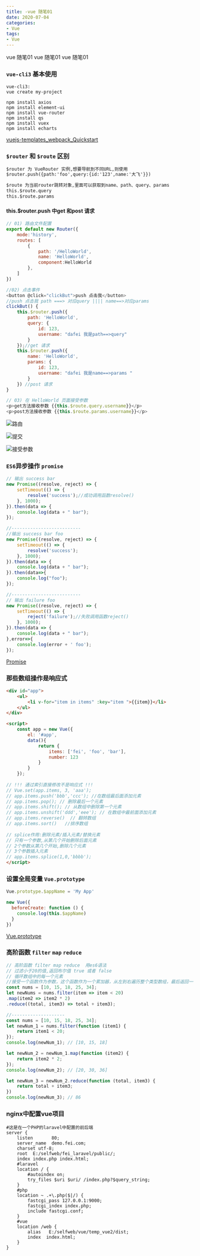 ```yaml
---
title: -vue 随笔01
date: 2020-07-04
categories: 
- Vue
tags:
- Vue
---
```

vue 随笔01
vue 随笔01
vue 随笔01

<!-- more -->

### `vue-cli3` 基本使用

```shell
vue-cli3:
vue create my-project

npm install axios
npm install element-ui
npm install vue-router
npm install qs
npm install vuex
npm install echarts

```

[vuejs-templates_webpack_Quickstart](http://vuejs-templates.github.io/webpack/)

### `$router` 和 `$route` 区别

```html
$router 为 VueRouter 实例,想要导航到不同URL,则使用
$router.push({path:'foo',query:{id:'123',name:'大飞'}})

$route 为当前router跳转对象,里面可以获取到name、path、query、params
this.$route.query
this.$route.params
```

#### this.$router.push 中get 和post 请求

```javascript
// 01) 路由文件配置
export default new Router({
    mode:'history',
    routes: [
        {
            path: '/HelloWorld',
            name: 'HelloWorld',
            component:HelloWorld
        },
    ]
})

//02) 点击事件
<button @click="clickBut">push 点击我</button>
//push 点击我 path ===> 对应query |||| name==>对应params
clickBut() {
    this.$router.push({
        path: 'HelloWorld',
        query: {
            id: 123,
            username: "dafei 我是path==>query" 
        }
    });//get 请求
    this.$router.push({
        name: 'HelloWorld',
        params: {
            id: 123,
            username: "dafei 我是name==>params "
        }
    }) //post 请求
}

// 03) 在 HelloWorld 页面接受参数
<p>get方法接收参数 {{this.$route.query.username}}</p>
<p>post方法接收参数 {{this.$route.params.username}}</p>
```

![路由](/img/vue/router_route/route_01.png "路由")

![提交](/img/vue/router_route/route_02.png "提交")

![接受参数](/img/vue/router_route/route_03.png "接受参数")

### `ES6`异步操作 `promise`

```javascript
// 输出 success bar
new Promise((resolve, reject) => {
    setTimeout(() => {
        resolve('success');//成功调用函数resolve()
    }, 1000);
}).then(data => {
    console.log(data + " bar");
});

//--------------------------
//输出 success bar foo
new Promise((resolve, reject) => {
    setTimeout(() => {
        resolve('success');
    }, 1000);
}).then(data => {
    console.log(data + " bar");
}).then(data=>{
    console.log("foo");
});

//--------------------------
// 输出 failure foo
new Promise((resolve, reject) => {
    setTimeout(() => {
        reject('failure');//失败调用函数reject()
    }, 1000);
}).then(data => {
    console.log(data + " bar");
},error=>{
    console.log(error + ' foo');
});
```

 [Promise](https://developer.mozilla.org/zh-CN/docs/Web/JavaScript/Reference/Global_Objects/Promise "Promise")

### 那些数组操作是响应式

```html
<div id="app">
    <ul>
        <li v-for="item in items" :key="item ">{{item}}</li>
    </ul>
</div>

<script>
    const app = new Vue({
        el: '#app',
        data(){
            return {
                items: ['fei', 'foo', 'bar'],
                number: 123
            }
        }
    });
    
// !!! 通过索引直接修改不是响应式 !!!
// Vue.set(app.items, 3, 'aaa');
// app.items.push('bbb','ccc'); //在数组最后面添加元素
// app.items.pop(); // 删除最后一个元素
// app.items.shift(); // 从数组中删除第一个元素
// app.items.unshift('ddd','eee'); // 在数组中最前面添加元素
// app.items.reverse()  // 翻转数组
// app.items.sort()   //排序数组
    
// splice作用:删除元素/插入元素/替换元素
// 只有一个参数,从第几个开始删除后面元素
// 2个参数从第几个开始,删除几个元素
// 3个参数插入元素
// app.items.splice(1,0,'bbbb');
</script>
```

### 设置全局变量 `Vue.prototype`

```javascript
Vue.prototype.$appName = 'My App'

new Vue({
  beforeCreate: function () {
    console.log(this.$appName)
  }
})
```

 [Vue.prototype](https://cn.vuejs.org/v2/cookbook/adding-instance-properties.html "Vue.prototype")

### 高阶函数 `filter` `map` `reduce`

```javascript
// 高阶函数 filter map reduce  用es6语法
// 过滤小于20的值,返回布尔值 true 或者 false
// 循环数组中的每一个元素
//接受一个函数作为参数，这个函数作为一个累加器，从左到右遍历整个类型数组，最后返回一个单一的值
const nums = [10, 15, 18, 25, 34];
let newNums = nums.filter(item => item < 20) 
.map(item2 => item2 * 2) 
.reduce((total, item3) => total + item3); 

//--------------------
const nums = [10, 15, 18, 25, 34];
let newNum_1 = nums.filter(function (item1) {
    return item1 < 20;
});
console.log(newNum_1); // [10, 15, 18]

let newNum_2 = newNum_1.map(function (item2) {
    return item2 * 2;
});
console.log(newNum_2); // [20, 30, 36]

let newNum_3 = newNum_2.reduce(function (total, item3) {
    return total + item3;
})
console.log(newNum_3); // 86
```

### nginx中配置vue项目

```nginx
#这是在一个PHP的laravel中配置的前后端
server {
    listen       80;
    server_name  demo.fei.com;
    charset utf-8;
    root  E:/selfweb/fei_laravel/public/;
    index index.php index.html;
    #laravel
    location / {
        #autoindex on;
        try_files $uri $uri/ /index.php?$query_string;
    }
    #php
    location ~ .+\.php($|/) {
        fastcgi_pass 127.0.0.1:9000;
        fastcgi_index index.php;
        include fastcgi.conf;
    }
    #vue
    location /web {
        alias   E:/selfweb/vue/temp_vue2/dist;
        index  index.html;
    }
}
```





























